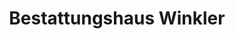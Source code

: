 ---
title: "Bestattungshaus Winkler"
url: /oberlungwitz/bestattungshaus-winkler/
shop: Bestattungen
---